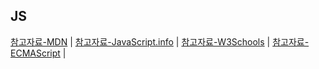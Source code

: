 JS
---
[참고자료-MDN](https://developer.mozilla.org/ko/docs/Web/JavaScript) |
[참고자료-JavaScript.info](https://ko.javascript.info/) |
[참고자료-W3Schools](https://www.w3schools.com/js/) |
[참고자료-ECMAScript](https://www.ecma-international.org/ecma-262/) |

